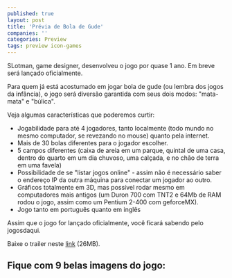 ```yaml
---
published: true
layout: post
title: 'Prévia de Bola de Gude'
companies: ''
categories: Preview
tags: preview icon-games
---
```

SLotman, game designer, desenvolveu o jogo por quase 1 ano. Em breve será lançado oficialmente.

Para quem já está acostumado em jogar bola de gude (ou lembra dos jogos da infância), o jogo será diversão garantida com seus dois modos: "mata-mata" e "búlica".

Veja algumas características que poderemos curtir:
<ul>
	<li style="text-align: left;">Jogabilidade para até 4 jogadores, tanto localmente (todo mundo no mesmo computador, se revezando no mouse) quanto pela internet.</li>
	<li style="text-align: left;">Mais de 30 bolas diferentes para o jogador escolher.</li>
	<li style="text-align: left;">5 campos diferentes (caixa de areia em um parque, quintal de uma casa, dentro do quarto em um dia chuvoso, uma calçada, e no chão de terra em uma favela)</li>
	<li style="text-align: left;">Possibilidade de se "listar jogos online" - assim não é necessário saber o endereço IP da outra máquina para conectar um jogador ao outro.</li>
	<li style="text-align: left;">Gráficos totalmente em 3D, mas possível rodar mesmo em computadores mais antigos (um Duron 700 com TNT2 e 64Mb de RAM rodou o jogo, assim como um Pentium 2-400 com geforceMX).</li>
	<li style="text-align: left;">Jogo tanto em português quanto em inglês</li>
</ul>

Assim que o jogo for lançado oficialmente, você ficará sabendo pelo jogosdaqui.

Baixe o trailer neste <a href="http://icongames.sites.uol.com.br/video.htm" target="_blank">link</a>
 (26MB).

## Fique com 9 belas imagens do jogo:
